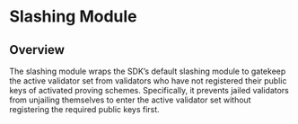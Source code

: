 # Slashing Module

## Overview
The slashing module wraps the SDK’s default slashing module to gatekeep the active validator set from validators who have not registered their public keys of activated proving schemes. Specifically, it prevents jailed validators from unjailing themselves to enter the active validator set without registering the required public keys first.
